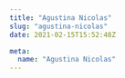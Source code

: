 ```yaml
---
title: "Agustina Nicolas"
slug: "agustina-nicolas"
date: 2021-02-15T15:52:48Z

meta:
  name: "Agustina Nicolas"
---
```


